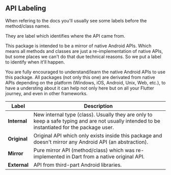 ## API Labeling

When refering to the docs you'll usually see some labels before the method/class names.

They are label which identifies where the API came from.

This package is intended to be a mirror of native Android APIs. Which means all methods and classes are just a re-implementation of native APIs, but some places we can't do that due technical reasons. So we put a label to identify when it'll happen.

You are fully encouraged to understand/learn the native Android APIs to use this package. All packages (not only this one) are derivated from native APIs depending on the platform (Windows, iOS, Android, Unix, Web, etc.), to have a understing about it can help not only here but on all your Flutter journey, and even in other frameworks.

| **Label**    | Description                                                                                                                                  |
| ------------ | -------------------------------------------------------------------------------------------------------------------------------------------- |
| **Internal** | New internal type (class). Usually they are only to keep a safe typing and are not usually intended to be instantiated for the package user. |
| **Original** | Original API which only exists inside this package and doesn't mirror any Android API (an abstraction).                                      |
| **Mirror**   | Pure mirror API (method/class) which was re-implemented in Dart from a native original API.                                                  |
| **External** | API from third-part Android libraries.                                                                                                       |
